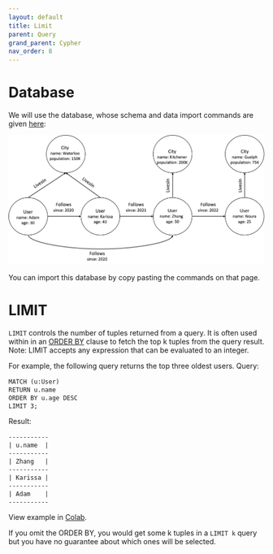```yaml
---
layout: default
title: Limit
parent: Query
grand_parent: Cypher
nav_order: 8
---
```


# Database
We will use the database, whose schema and data import commands are given [here](example-database.md):

<img src="../../../img/running-example.png" width="800">

You can import this database by copy pasting the commands on that page. 

# LIMIT
`LIMIT` controls the number of tuples returned from a query. It is often used within in an [ORDER BY](order-by.md) 
clause to fetch the top k tuples from the query result. 
Note: LIMIT accepts any expression that can be evaluated to an integer.

For example, the following query returns the top three oldest users.
Query:
```
MATCH (u:User)
RETURN u.name
ORDER BY u.age DESC
LIMIT 3;
```
Result:
```
-----------
| u.name  |
-----------
| Zhang   |
-----------
| Karissa |
-----------
| Adam    |
-----------
```
View example in [Colab](https://colab.research.google.com/drive/1NcR-xL4Rb7nprgbvk6N2dIP30oqyUucm#scrollTo=9FHlBkwxCWSc).

If you omit the ORDER BY, you would get some k tuples in a `LIMIT k` query 
but you have no guarantee about which ones will be selected.

